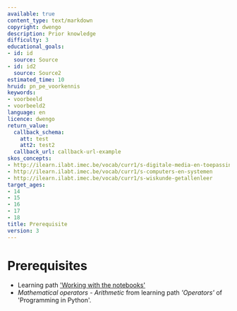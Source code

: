 ```yaml
---
available: true
content_type: text/markdown
copyright: dwengo
description: Prior knowledge
difficulty: 3
educational_goals:
- id: id
  source: Source
- id: id2
  source: Source2
estimated_time: 10
hruid: pn_pe_voorkennis
keywords:
- voorbeeld
- voorbeeld2
language: en
licence: dwengo
return_value:
  callback_schema:
    att: test
    att2: test2
  callback_url: callback-url-example
skos_concepts:
- http://ilearn.ilabt.imec.be/vocab/curr1/s-digitale-media-en-toepassingen
- http://ilearn.ilabt.imec.be/vocab/curr1/s-computers-en-systemen
- http://ilearn.ilabt.imec.be/vocab/curr1/s-wiskunde-getallenleer
target_ages:
- 14
- 15
- 16
- 17
- 18
title: Prerequisite
version: 3
---
```

# Prerequisites

* Learning path ['Working with the notebooks'](https://www.dwengo.org/learning-path.html?hruid=pn_werking&language=en&te=true&source_page=%2Fmath_with_python%2F&source_title=%20Python%20in%20Math%20Class#pn_werkingnotebooks;en;3)
* _Mathematical operators - Arithmetic_ from learning path *'Operators'* of 'Programming in Python'.